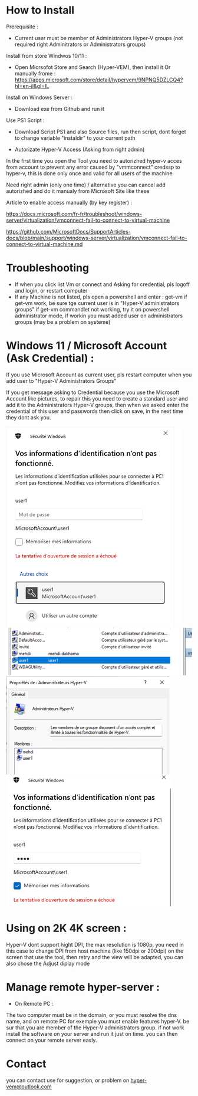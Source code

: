 # How to Install

 Prerequisite : 

* Current user must be member of Administrators Hyper-V groups (not required right Adminitrators or Administrators groups)

Install from store Windwos 10/11 :

* Open Micrsofot Store and Search (Hyper-VEM), then install it
Or manually frome : https://apps.microsoft.com/store/detail/hypervem/9NPNQ5DZLCQ4?hl=en-il&gl=IL

Install on Windows Server :

* Download exe from Github and run it

Use PS1 Script :

* Download Script PS1 and also Source files, run then script, dont forget to change variable "instaldir" to your current path

* Autorizate Hyper-V Access (Asking from right admin)

In the first time you open the Tool you need to autorizhed hyper-v acces from account to prevent any error caused by "vmmconnect" credssp to hyper-v, this is done only once and valid for all users of the machine.

Need right admin (only one time) / alternative you can cancel add autorizhed and do it manualy from Microsoft Site like these 
  
Article to enable access manually (by key register) : 

https://docs.microsoft.com/fr-fr/troubleshoot/windows-server/virtualization/vmconnect-fail-to-connect-to-virtual-machine

https://github.com/MicrosoftDocs/SupportArticles-docs/blob/main/support/windows-server/virtualization/vmconnect-fail-to-connect-to-virtual-machine.md

# Troubleshooting 

* If when you click list Vm or connect and Asking for credential, pls logoff and login, or restart computer
* If any Machine is not listed, pls open a powershell and enter : get-vm 
if get-vm work, be sure tge current user is in "Hyper-V administrators groups"
if get-vm commandlet not working, try it on powershell administrator mode, if workin you must added user on administrators groups (may be a problem on systeme)

# Windows 11 / Microsoft Account (Ask Credential) :

If you use Microsoft Account as current user, pls restart computer when you add user to "Hyper-V Administrators Groups"

If you get message asking to Credential because you use the Microsoft Account like pictures, to repair this you need to create a standard user and add it to the Administrators Hyper-V groups, then when we asked enter the credential of this user and passwords then click on save, in the next time they dont ask you.

![1](pictures/Error/1.png "1")
![2](pictures/Error/2.png "2")
![3](pictures/Error/3.png "3")
![4](pictures/Error/4.png "4")

# Using on 2K 4K screen :

Hyper-V dont support hight DPI, the max resolution is 1080p, you need in this case to change DPI from host machine (like 150dpi or 200dpi) on the screen that use the tool, then retry and the view will be adapted, you can also chose the Adjust diplay mode

# Manage remote hyper-server :

* On Remote PC : 

The two computer must be in the domain, or you must resolve the dns name, and on remote PC for exemple you must enable features hyper-V.
be sur that you are member of the Hyper-V administrators group. if not work install the software on your server and run it just on time. you can then connect on your remote server easly.


# Contact

you can contact use for suggestion, or problem on hyper-vem@outlook.com

